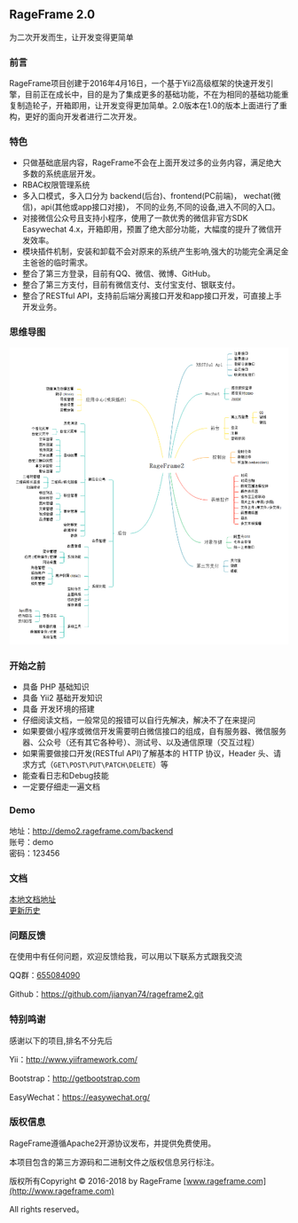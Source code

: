 ## RageFrame 2.0

为二次开发而生，让开发变得更简单

### 前言

RageFrame项目创建于2016年4月16日，一个基于Yii2高级框架的快速开发引擎，目前正在成长中，目的是为了集成更多的基础功能，不在为相同的基础功能重复制造轮子，开箱即用，让开发变得更加简单。2.0版本在1.0的版本上面进行了重构，更好的面向开发者进行二次开发。

### 特色

- 只做基础底层内容，RageFrame不会在上面开发过多的业务内容，满足绝大多数的系统底层开发。
- RBAC权限管理系统
- 多入口模式，多入口分为 backend(后台)、frontend(PC前端)， wechat(微信)，api(其他或app接口对接)， 不同的业务,不同的设备,进入不同的入口。
- 对接微信公众号且支持小程序，使用了一款优秀的微信非官方SDK Easywechat 4.x，开箱即用，预置了绝大部分功能，大幅度的提升了微信开发效率。
- 模块插件机制，安装和卸载不会对原来的系统产生影响,强大的功能完全满足金主爸爸的临时需求。
- 整合了第三方登录，目前有QQ、微信、微博、GitHub。
- 整合了第三方支付，目前有微信支付、支付宝支付、银联支付。
- 整合了RESTful API，支持前后端分离接口开发和app接口开发，可直接上手开发业务。

### 思维导图

![image](docs/guide-zh-CN/images/RageFrame2.png)

### 开始之前

- 具备 PHP 基础知识
- 具备 Yii2 基础开发知识
- 具备 开发环境的搭建
- 仔细阅读文档，一般常见的报错可以自行先解决，解决不了在来提问
- 如果要做小程序或微信开发需要明白微信接口的组成，自有服务器、微信服务器、公众号（还有其它各种号）、测试号、以及通信原理（交互过程）
- 如果需要做接口开发(RESTful API)了解基本的 HTTP 协议，Header 头、请求方式（`GET\POST\PUT\PATCH\DELETE`）等
- 能查看日志和Debug技能
- 一定要仔细走一遍文档

### Demo

地址：http://demo2.rageframe.com/backend  
账号：demo  
密码：123456

### 文档

[本地文档地址](docs/guide-zh-CN/README.md)  
[更新历史](docs/guide-zh-CN/start-update-log.md)

### 问题反馈

在使用中有任何问题，欢迎反馈给我，可以用以下联系方式跟我交流

QQ群：[655084090](https://jq.qq.com/?_wv=1027&k=4BeVA2r)

Github：https://github.com/jianyan74/rageframe2.git

### 特别鸣谢

感谢以下的项目,排名不分先后

Yii：http://www.yiiframework.com/

Bootstrap：http://getbootstrap.com

EasyWechat：https://easywechat.org/

### 版权信息

RageFrame遵循Apache2开源协议发布，并提供免费使用。

本项目包含的第三方源码和二进制文件之版权信息另行标注。

版权所有Copyright © 2016-2018 by RageFrame [www.rageframe.com](http://www.rageframe.com)

All rights reserved。